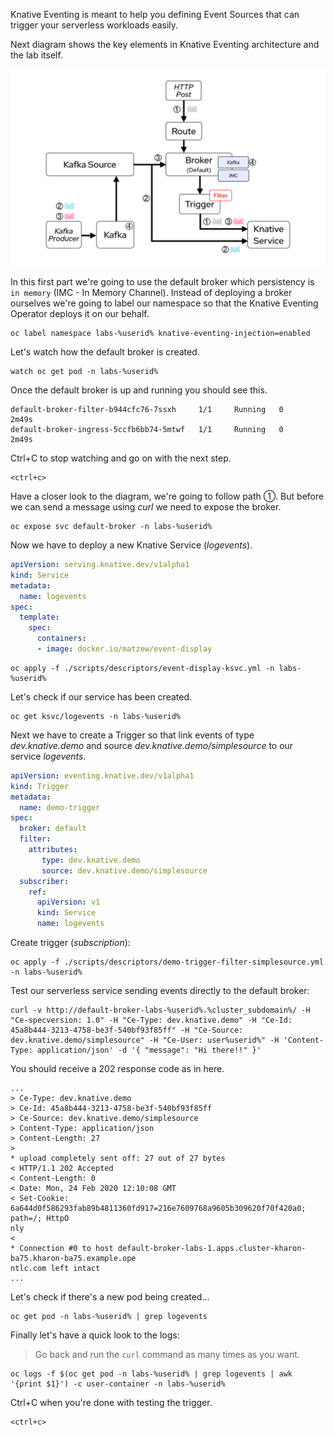 Knative Eventing is meant to help you defining Event Sources that can trigger your serverless workloads easily.

Next diagram shows the key elements in Knative Eventing architecture and the lab itself.

![Lab Diagram](./images/lab-diagram.png "Lab Diagram")

In this first part we're going to use the default broker which persistency is `in memory` (IMC - In Memory Channel). Instead of deploying a broker ourselves we're going to label our namespace so that the Knative Eventing Operator deploys it on our behalf.

```execute-1
oc label namespace labs-%userid% knative-eventing-injection=enabled
```

Let's watch how the default broker is created.

```execute-2
watch oc get pod -n labs-%userid%
```

Once the default broker is up and running you should see this.

```
default-broker-filter-b944cfc76-7ssxh     1/1     Running   0          2m49s
default-broker-ingress-5ccfb6bb74-5mtwf   1/1     Running   0          2m49s
```

Ctrl+C to stop watching and go on with the next step.

```execute-2
<ctrl+c>
```

Have a closer look to the diagram, we're going to follow path ①. But before we can send a message using *curl* we need to expose the broker.

```execute-1
oc expose svc default-broker -n labs-%userid%
```

Now we have to deploy a new Knative Service (*logevents*).

```yaml
apiVersion: serving.knative.dev/v1alpha1 
kind: Service
metadata:
  name: logevents
spec:
  template:
    spec:
      containers:
      - image: docker.io/matzew/event-display 
```

```execute-1
oc apply -f ./scripts/descriptors/event-display-ksvc.yml -n labs-%userid%
```

Let's check if our service has been created.

```execute-1
oc get ksvc/logevents -n labs-%userid%
```

Next we have to create a Trigger so that link events of type *dev.knative.demo* and source *dev.knative.demo/simplesource* to our service *logevents*.

```yaml
apiVersion: eventing.knative.dev/v1alpha1
kind: Trigger
metadata:
  name: demo-trigger
spec:
  broker: default
  filter:
    attributes:
       type: dev.knative.demo
       source: dev.knative.demo/simplesource
  subscriber:
    ref:
      apiVersion: v1
      kind: Service
      name: logevents
```

Create trigger (*subscription*):

```execute-1
oc apply -f ./scripts/descriptors/demo-trigger-filter-simplesource.yml -n labs-%userid%
```

Test our serverless service sending events directly to the default broker:

```execute-1
curl -v http://default-broker-labs-%userid%.%cluster_subdomain%/ -H "Ce-specversion: 1.0" -H "Ce-Type: dev.knative.demo" -H "Ce-Id: 45a8b444-3213-4758-be3f-540bf93f85ff" -H "Ce-Source: dev.knative.demo/simplesource" -H "Ce-User: user%userid%" -H 'Content-Type: application/json' -d '{ "message": "Hi there!!" }'
```

You should receive a 202 response code as in here.

```
...
> Ce-Type: dev.knative.demo
> Ce-Id: 45a8b444-3213-4758-be3f-540bf93f85ff
> Ce-Source: dev.knative.demo/simplesource
> Content-Type: application/json
> Content-Length: 27
>
* upload completely sent off: 27 out of 27 bytes
< HTTP/1.1 202 Accepted
< Content-Length: 0
< Date: Mon, 24 Feb 2020 12:10:08 GMT
< Set-Cookie: 6a644d0f586293fab89b4811360fd917=216e7609768a9605b309620f70f420a0; path=/; HttpO
nly
<
* Connection #0 to host default-broker-labs-1.apps.cluster-kharon-ba75.kharon-ba75.example.ope
ntlc.com left intact
...
```

Let's check if there's a new pod being created...

```execute-2
oc get pod -n labs-%userid% | grep logevents
```

Finally let's have a quick look to the logs:

> Go back and run the `curl` command as many times as you want.

```execute-2
oc logs -f $(oc get pod -n labs-%userid% | grep logevents | awk '{print $1}') -c user-container -n labs-%userid%
```

Ctrl+C when you're done with testing the trigger.

```execute-2
<ctrl+c>
```
